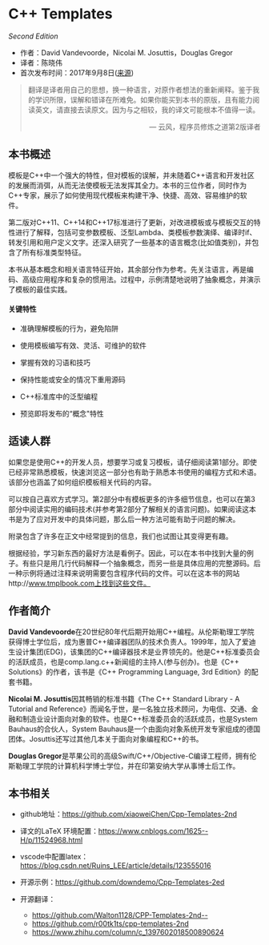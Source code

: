 # C++ Templates

*Second Edition*

* 作者：David Vandevoorde，Nicolai M. Josuttis，Douglas Gregor
* 译者：陈晓伟
* 首次发布时间：2017年9月8日([来源](https://www.amazon.com/C-Templates-Complete-Guide-2nd/dp/0321714121))

> 翻译是译者用自己的思想，换一种语言，对原作者想法的重新阐释。鉴于我的学识所限，误解和错译在所难免。如果你能买到本书的原版，且有能力阅读英文，请直接去读原文。因为与之相较，我的译文可能根本不值得一读。
>
> <p align="right"> — 云风，程序员修炼之道第2版译者</p>

## 本书概述

模板是C++中一个强大的特性，但对模板的误解，并未随着C++语言和开发社区的发展而消弭，从而无法使模板无法发挥其全力。本书的三位作者，同时作为C++专家，展示了如何使用现代模板来构建干净、快捷、高效、容易维护的软件。

第二版对C++11、C++14和C++17标准进行了更新，对改进模板或与模板交互的特性进行了解释，包括可变参数模板、泛型Lambda、类模板参数演绎、编译时if、转发引用和用户定义文字。还深入研究了一些基本的语言概念(比如值类别)，并包含了所有标准类型特征。

本书从基本概念和相关语言特征开始，其余部分作为参考。先关注语言，再是编码、高级应用程序和复杂的惯用法。过程中，示例清楚地说明了抽象概念，并演示了模板的最佳实践。

#### 关键特性

- 准确理解模板的行为，避免陷阱

- 使用模板编写有效、灵活、可维护的软件

- 掌握有效的习语和技巧

- 保持性能或安全的情况下重用源码

- C++标准库中的泛型编程

- 预览即将发布的“概念"特性

  

## 适读人群

如果您是使用C++的开发人员，想要学习或复习模板，请仔细阅读第1部分。即使已经非常熟悉模板，快速浏览这一部分也有助于熟悉本书使用的编程方式和术语。该部分也涵盖了如何组织模板相关代码的内容。

可以按自己喜欢方式学习。第2部分中有模板更多的许多细节信息，也可以在第3部分中阅读实用的编码技术(并参考第2部分了解相关的语言问题)。如果阅读这本书是为了应对开发中的具体问题，那么后一种方法可能有助于问题的解决。

附录包含了许多在正文中经常提到的信息，我们也试图让其变得更有趣。

根据经验，学习新东西的最好方法是看例子。因此，可以在本书中找到大量的例子。有些只是用几行代码解释一个抽象概念，而另一些是具体应用的完整源码。后一种示例将通过注释来说明需要包含程序代码的文件。可以在这本书的网站http://www.tmplbook.com上找到这些文件。

## 作者简介

**David Vandevoorde**在20世纪80年代后期开始用C++编程。从伦斯勒理工学院获得博士学位后，成为惠普C++编译器团队的技术负责人。1999年，加入了爱迪生设计集团(EDG)，该集团的C++编译器技术是业界领先的。他是C++标准委员会的活跃成员，也是comp.lang.c++新闻组的主持人(参与创办)。也是《C++ Solutions》的作者，该书是《C++ Programming Language, 3rd Edition》的配套书籍。

**Nicolai M. Josuttis**因其畅销的标准书籍《The C++ Standard Library - A Tutorial and Reference》而闻名于世，是一名独立技术顾问，为电信、交通、金融和制造业设计面向对象的软件。也是C++标准委员会的活跃成员，也是System Bauhaus的合伙人，System Bauhaus是一个由面向对象系统开发专家组成的德国团体。Josuttis还写过其他几本关于面向对象编程和C++的书。

**Douglas Gregor**是苹果公司的高级Swift/C++/Objective-C编译工程师，拥有伦斯勒理工学院的计算机科学博士学位，并在印第安纳大学从事博士后工作。



## 本书相关

* github地址：https://github.com/xiaoweiChen/Cpp-Templates-2nd
* 译文的LaTeX 环境配置：https://www.cnblogs.com/1625--H/p/11524968.html 
* vscode中配置latex：https://blog.csdn.net/Ruins_LEE/article/details/123555016
* 开源示例：https://github.com/downdemo/Cpp-Templates-2ed
* 开源翻译：

  * https://github.com/Walton1128/CPP-Templates-2nd--
  * https://github.com/r00tk1ts/cpp-templates-2nd
  * https://www.zhihu.com/column/c_1397602018500890624


